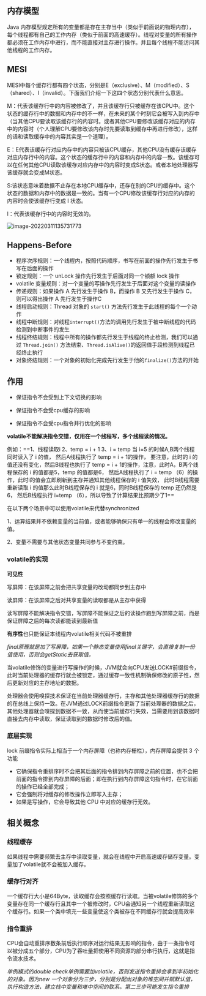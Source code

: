 ## 内存模型

Java 内存模型规定所有的变量都是存在主存当中（类似于前面说的物理内存），每个线程都有自己的工作内存（类似于前面的高速缓存）。线程对变量的所有操作都必须在工作内存中进行，而不能直接对主存进行操作。并且每个线程不能访问其他线程的工作内存。

## MESI

MESI中每个缓存行都有四个状态，分别是E（exclusive）、M（modified）、S（shared）、I（invalid）。下面我们介绍一下这四个状态分别代表什么意思。

M：代表该缓存行中的内容被修改了，并且该缓存行只被缓存在该CPU中。这个状态的缓存行中的数据和内存中的不一样，在未来的某个时刻它会被写入到内存中（当其他CPU要读取该缓存行的内容时。或者其他CPU要修改该缓存对应的内存中的内容时（个人理解CPU要修改该内存时先要读取到缓存中再进行修改），这样的话和读取缓存中的内容其实是一个道理）。

E：E代表该缓存行对应内存中的内容只被该CPU缓存，其他CPU没有缓存该缓存对应内存行中的内容。这个状态的缓存行中的内容和内存中的内容一致。该缓存可以在任何其他CPU读取该缓存对应内存中的内容时变成S状态。或者本地处理器写该缓存就会变成M状态。

S:该状态意味着数据不止存在本地CPU缓存中，还存在别的CPU的缓存中。这个状态的数据和内存中的数据是一致的。当有一个CPU修改该缓存行对应的内存的内容时会使该缓存行变成 I 状态。

I：代表该缓存行中的内容时无效的。

![image-20220311135731773](E:\学习笔记\typora\img\image-20220311135731773.png)

## Happens-Before

- 程序次序规则：一个线程内，按照代码顺序，书写在前面的操作先行发生于书写在后面的操作
- 锁定规则：一个 unLock 操作先行发生于后面对同一个锁额 lock 操作
- volatile 变量规则：对一个变量的写操作先行发生于后面对这个变量的读操作
- 传递规则：如果操作 A 先行发生于操作 B，而操作 B 又先行发生于操作 C，则可以得出操作 A 先行发生于操作C
- 线程启动规则：Thread 对象的 `start()` 方法先行发生于此线程的每个一个动作
- 线程中断规则：对线程`interrupt()`方法的调用先行发生于被中断线程的代码检测到中断事件的发生
- 线程终结规则：线程中所有的操作都先行发生于线程的终止检测，我们可以通过 `Thread.join()` 方法结束、`Thread.isAlive()`的返回值手段检测到线程已经终止执行
- 对象终结规则：一个对象的初始化完成先行发生于他的`finalize()`方法的开始

## 作用

- 保证指令不会受到上下文切换的影响

- 保证指令不会受cpu缓存的影响

- 保证指令不会受cpu指令并行优化的影响

**volatile不能解决指令交错，仅用在一个线程写，多个线程读的情况。**

例如：==1、线程读取i 2、temp = i + 1 3、i = temp 当 i=5 的时候A,B两个线程同时读入了 i 的值， 然后A线程执行了 temp = i + 1的操作， 要注意，此时的 i 的值还没有变化，然后B线程也执行了 temp = i + 1的操作，注意，此时A，B两个线程保存的 i 的值都是5，temp 的值都是6， 然后A线程执行了 i = temp （6）的操作，此时i的值会立即刷新到主存并通知其他线程保存的 i 值失效， 此时B线程需要重新读取 i 的值那么此时B线程保存的 i 就是6，同时B线程保存的 temp 还仍然是6， 然后B线程执行 i=temp （6），所以导致了计算结果比预期少了1==

在以下两个场景中可以使用volatile来代替synchronized

1、运算结果并不依赖变量的当前值，或者能够确保只有单一的线程会修改变量的值。

2、变量不需要与其他状态变量共同参与不变约束。

### volatile的实现

**可见性**

写屏障：在该屏障之前会把共享变量的改动都同步到主存中

读屏障：在该屏障之后对共享变量的读取都是从主存中获得

读写屏障不能解决指令交错，写屏障不能保证之后的读操作跑到写屏障之前，而是保证屏障之后的每次读都能读到最新值

**有序性**也只能保证本线程内volatile相关代码不被重排

*final原理就是加了写屏障，如果一个静态变量使用final关键字，会直接复制一份值使用，否则会getStatic去获取值。*

当volatile修饰的变量进行写操作的时候，JVM就会向CPU发送LOCK#前缀指令，此时当前处理器的缓存行就会被锁定，通过缓存一致性机制确保修改的原子性，然后更新对应的主存地址的数据。

处理器会使用嗅探技术保证在当前处理器缓存行，主存和其他处理器缓存行的数据的在总线上保持一致。在JVM通过LOCK前缀指令更新了当前处理器的数据之后，其他处理器就会嗅探到数据不一致，从而使当前缓存行失效，当需要用到该数据时直接去内存中读取，保证读取到的数据时修改后的值。

### 底层实现

lock 前缀指令实际上相当于一个内存屏障（也称内存栅栏），内存屏障会提供 3 个功能

- 它确保指令重排序时不会把其后面的指令排到内存屏障之前的位置，也不会把前面的指令排到内存屏障的后面；即在执行到内存屏障这句指令时，在它前面的操作已经全部完成；
- 它会强制将对缓存的修改操作立即写入主存；
- 如果是写操作，它会导致其他 CPU 中对应的缓存行无效。

## 相关概念

### 线程缓存

如果线程中需要频繁去主存中读取变量，就会在线程中开启高速缓存储存变量。变量加了volatile就不会被加入缓存。

### 缓存行对齐

一个缓存行大小是64Byte，读取缓存会按照缓存行读取。当被volatile修饰的多个变量存在同一个缓存行且其中一个被修改时，CPU会通知另一个线程重新读取这个缓存行。如果一个类中填充一些变量使这个类被存在不同缓存行就会提高效率

### 指令重排

CPU会自动重排序数条前后执行顺序对运行结果无影响的指令，由于一条指令可以被分成五个部分，CPU为了吞吐量把使用不同资源的部分串行执行，这就是指令流水技术。

*单例模式的double check单例需要加volatile，否则发送指令重排会拿到半初始化的对象。因为new 一个对象分为三步，分别是分配出对象的堆空间并赋默认值，执行构造方法，建立栈中变量和堆中空间的联系。第二三步可能发生指令重排*





